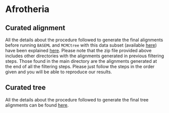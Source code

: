 # Afrotheria

## Curated alignment 
All the details about the procedure followed to generate the final alignments 
before running `BASEML` and `MCMCtree` with this data subset
(available [here](https://www.dropbox.com/s/2oen0brrb4o124e/SeqBayesS2_Raln_afrotheria_ALLFILTERS.zip?dl=0))
have been explained [here](/02_SeqBayes_S2/00_Data_filtering/00_data_curation/afrotheria/filter_aln).
Please note that the zip file provided above includes other directories with the alignments generated 
in previous filtering steps. Those found in the main directory are the alignments generated at 
the end of all the filtering steps. Please just follow the steps in the order given and you will be able
to reproduce our results. 

## Curated tree 
All the details about the procedure followed to generate the final tree alignments 
can be found [here](/02_SeqBayes_S2/00_Data_filtering/00_data_curation/afrotheria/filter_tree).
